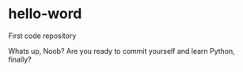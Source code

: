 # hello-word
First code repository

Whats up, Noob?
Are you ready to commit yourself and learn Python, finally?
